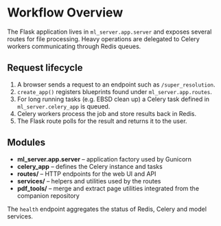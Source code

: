 # Workflow Overview

The Flask application lives in `ml_server.app.server` and exposes
several routes for file processing. Heavy operations are delegated to Celery
workers communicating through Redis queues.

## Request lifecycle

1. A browser sends a request to an endpoint such as `/super_resolution`.
2. `create_app()` registers blueprints found under `ml_server.app.routes`.
3. For long running tasks (e.g. EBSD clean up) a Celery task defined in
   `ml_server.celery_app` is queued.
4. Celery workers process the job and store results back in Redis.
5. The Flask route polls for the result and returns it to the user.

## Modules

- **ml_server.app.server** – application factory used by Gunicorn
- **celery_app** – defines the Celery instance and tasks
- **routes/** – HTTP endpoints for the web UI and API
- **services/** – helpers and utilities used by the routes
- **pdf_tools/** – merge and extract page utilities integrated from the companion repository

The `health` endpoint aggregates the status of Redis, Celery and model services.
